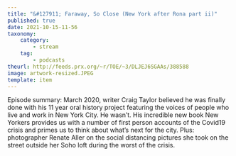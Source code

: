 ```yaml
---
title: "&#127911; Faraway, So Close (New York after Rona part ii)"
published: true
date: 2021-10-15-11-56
taxonomy:
    category:
        - stream
    tag:
        - podcasts
theurl: http://feeds.prx.org/~r/TOE/~3/DLJEJ6SGAAs/388588
image: artwork-resized.JPEG
template: item
---
```


Episode summary: March 2020, writer Craig Taylor believed he was finally done with his 11 year oral history project featuring the voices of people who live and work in New York City. He wasn&rsquo;t. His incredible new book New Yorkers provides us with a number of first person accounts of the Covid19 crisis and primes us to think about what&rsquo;s next for the city. Plus: photographer Renate Aller on the social distancing pictures she took on the street outside her Soho loft during the worst of the crisis.
